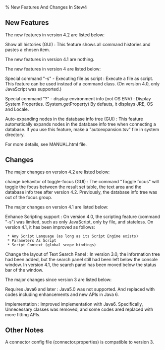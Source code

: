 % New Features And Changes In Stew4


## New Features

The new features in version 4.2 are listed below:

Show all histories (GUI)
:   This feature shows all command histories and pastes a chosen item.


The new features in version 4.1 are nothing.


The new features in version 4 are listed below:

Special command "-s" - Executing file as script
:   Execute a file as script.
    This feature can be used instead of a command class.
    (On version 4.0, only JavaScript was supported.)

Special command "?" - display environment info (not OS ENV)
:   Display System Properties. (System.getProperty)
    By defauts, it displays JRE, OS and Locale.

Auto-expanding nodes in the database info tree (GUI)
:   This feature automatically expands nodes in the database info tree
    when connecting a database.
    If you use this feature, make a "autoexpansion.tsv" file
    in system directory.

For more details, see MANUAL.html file.


## Changes

The major changes on version 4.2 are listed below:

change behavitor of toggle-focus (GUI)
:   The command "Toggle focus" will toggle the focus between the result set
    table, the text area and the database info tree after version 4.2.
    Previously, the database info tree was out of the focus group.


The major changes on version 4.1 are listed below:

Enhance Scripting support
:   On version 4.0, the scripting feature (command "-s") was limited,
    such as only JavaScript, only by file, and stateless.
    On version 4.1, it has been improved as follows:

     * Any Script Language (as long as its Script Engine exists)
     * Parameters As Script
     * Script Context (global scope bindings)


Change the layout of Text Search Panel
:   In version 3.0, the information tree had been added, but the search panel
    still had been left below the console window.
    In version 4.1, the search panel has been moved below the status bar
    of the window.


The major changes since version 3 are listed below:

Requires Java6 and later
:   Java5.0 was not supported.
    And replaced with codes including enhancements and new APIs in Java 6.

Implementation
:   Improved implementation with Java6.
    Specifically, Unnecessary classes was removed, and some codes ared
    replaced with more fitting APIs.


## Other Notes

A connector config file (connector.properties) is compatible to version 3.
